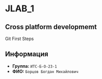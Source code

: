 # JLAB_1
## Cross platform developmemt 

Git First Steps

## Информация

- **Группа:** `ИТС-Б-О-23-1`
- **ФИО:** `Борцов Богдан Михайлович`
